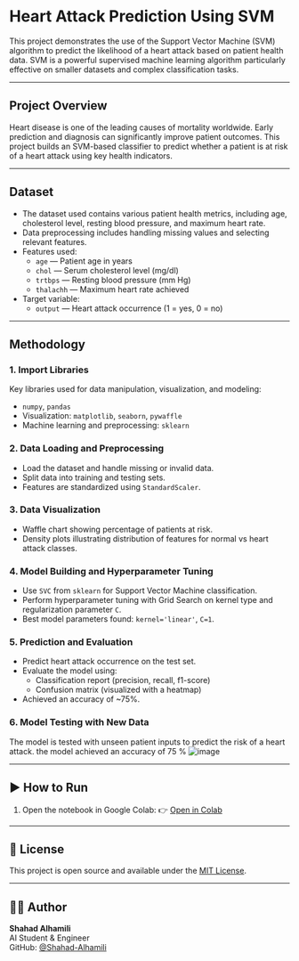 # Heart Attack Prediction Using SVM

This project demonstrates the use of the Support Vector Machine (SVM) algorithm to predict the likelihood of a heart attack based on patient health data. SVM is a powerful supervised machine learning algorithm particularly effective on smaller datasets and complex classification tasks.

---

## Project Overview

Heart disease is one of the leading causes of mortality worldwide. Early prediction and diagnosis can significantly improve patient outcomes. This project builds an SVM-based classifier to predict whether a patient is at risk of a heart attack using key health indicators.

---

## Dataset

- The dataset used contains various patient health metrics, including age, cholesterol level, resting blood pressure, and maximum heart rate.
- Data preprocessing includes handling missing values and selecting relevant features.
- Features used:
  - `age` — Patient age in years
  - `chol` — Serum cholesterol level (mg/dl)
  - `trtbps` — Resting blood pressure (mm Hg)
  - `thalachh` — Maximum heart rate achieved
- Target variable:
  - `output` — Heart attack occurrence (1 = yes, 0 = no)

---

## Methodology

### 1. Import Libraries

Key libraries used for data manipulation, visualization, and modeling:
- `numpy`, `pandas`
- Visualization: `matplotlib`, `seaborn`, `pywaffle`
- Machine learning and preprocessing: `sklearn`

### 2. Data Loading and Preprocessing

- Load the dataset and handle missing or invalid data.
- Split data into training and testing sets.
- Features are standardized using `StandardScaler`.

### 3. Data Visualization

- Waffle chart showing percentage of patients at risk.
- Density plots illustrating distribution of features for normal vs heart attack classes.

### 4. Model Building and Hyperparameter Tuning

- Use `SVC` from `sklearn` for Support Vector Machine classification.
- Perform hyperparameter tuning with Grid Search on kernel type and regularization parameter `C`.
- Best model parameters found: `kernel='linear'`, `C=1`.

### 5. Prediction and Evaluation

- Predict heart attack occurrence on the test set.
- Evaluate the model using:
  - Classification report (precision, recall, f1-score)
  - Confusion matrix (visualized with a heatmap)
- Achieved an accuracy of ~75%.

### 6. Model Testing with New Data

The model is tested with unseen patient inputs to predict the risk of a heart attack.
the model achieved an accuracy of 75 %
![image](https://github.com/user-attachments/assets/a9be520e-ffcc-494d-8f8a-75053512ae3d)


---
## ▶️ How to Run

1. Open the notebook in Google Colab:
   👉 [Open in Colab](https://colab.research.google.com/drive/1ORo6zvPtjpv59vA-zflN9lmDgRwAFnAm#scrollTo=Xcm_UXU9pJGk)
---

## 🪪 License

This project is open source and available under the [MIT License](LICENSE).

---

## 👩‍💻 Author

**Shahad Alhamili**  
AI Student & Engineer  
GitHub: [@Shahad-Alhamili](https://github.com/Shahad-Alhamili)

